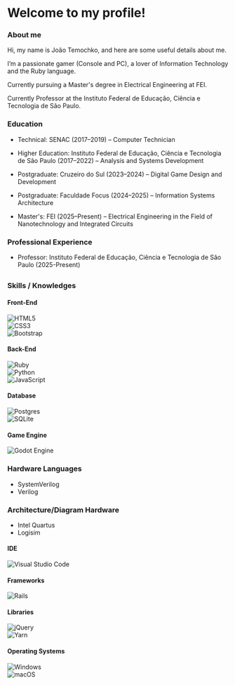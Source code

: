 # Welcome to my profile!

### About me
Hi, my name is João Temochko, and here are some useful details about me.

I’m a passionate gamer (Console and PC), a lover of Information Technology and the Ruby language.

Currently pursuing a Master's degree in Electrical Engineering at FEI.

Currently Professor at the Instituto Federal de Educação, Ciência e Tecnologia de São Paulo.

### Education
- Technical: SENAC (2017–2019) – Computer Technician

- Higher Education: Instituto Federal de Educação, Ciência e Tecnologia de São Paulo (2017–2022) – Analysis and Systems Development

- Postgraduate: Cruzeiro do Sul (2023–2024) – Digital Game Design and Development

- Postgraduate: Faculdade Focus (2024–2025) – Information Systems Architecture

- Master's: FEI (2025–Present) – Electrical Engineering in the Field of Nanotechnology and Integrated Circuits

### Professional Experience
- Professor: Instituto Federal de Educação, Ciência e Tecnologia de São Paulo (2025-Present)

##

### Skills / Knowledges
#### Front-End
![HTML5](https://img.shields.io/badge/html5-%23E34F26.svg?style=for-the-badge&logo=html5&logoColor=white)  
![CSS3](https://img.shields.io/badge/css3-%231572B6.svg?style=for-the-badge&logo=css3&logoColor=white)  
![Bootstrap](https://img.shields.io/badge/bootstrap-%238511FA.svg?style=for-the-badge&logo=bootstrap&logoColor=white)

#### Back-End
![Ruby](https://img.shields.io/badge/ruby-%23CC342D.svg?style=for-the-badge&logo=ruby&logoColor=white)  
![Python](https://img.shields.io/badge/python-3670A0?style=for-the-badge&logo=python&logoColor=ffdd54)  
![JavaScript](https://img.shields.io/badge/javascript-%23323330.svg?style=for-the-badge&logo=javascript&logoColor=%23F7DF1E)

#### Database
![Postgres](https://img.shields.io/badge/postgres-%23316192.svg?style=for-the-badge&logo=postgresql&logoColor=white)  
![SQLite](https://img.shields.io/badge/sqlite-%2307405e.svg?style=for-the-badge&logo=sqlite&logoColor=white)

#### Game Engine
![Godot Engine](https://img.shields.io/badge/GODOT-%23FFFFFF.svg?style=for-the-badge&logo=godot-engine)

### Hardware Languages
- SystemVerilog
- Verilog

### Architecture/Diagram Hardware
- Intel Quartus
- Logisim

#### IDE
![Visual Studio Code](https://img.shields.io/badge/Visual%20Studio%20Code-0078d7.svg?style=for-the-badge&logo=visual-studio-code&logoColor=white)

#### Frameworks
![Rails](https://img.shields.io/badge/rails-%23CC0000.svg?style=for-the-badge&logo=ruby-on-rails&logoColor=white)

#### Libraries
![jQuery](https://img.shields.io/badge/jquery-%230769AD.svg?style=for-the-badge&logo=jquery&logoColor=white)  
![Yarn](https://img.shields.io/badge/yarn-%232C8EBB.svg?style=for-the-badge&logo=yarn&logoColor=white)

#### Operating Systems
![Windows](https://img.shields.io/badge/Windows-0078D6?style=for-the-badge&logo=windows&logoColor=white)  
![macOS](https://img.shields.io/badge/mac%20os-000000?style=for-the-badge&logo=macos&logoColor=F0F0F0)
